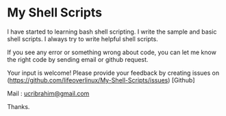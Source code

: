 # My Shell Scripts

I have started to learning bash shell scripting. I write the sample and basic shell scripts. I always try to write helpful shell scripts. 

If you see any error or something wrong about code, you can let me know the right code by sending email or github request.

Your input is welcome! Please provide your feedback by creating issues on (https://github.com/lifeoverlinux/My-Shell-Scripts/issues) [Github]

Mail : [ucribrahim@gmail.com](ucribrahim@gmail.com)


Thanks.
